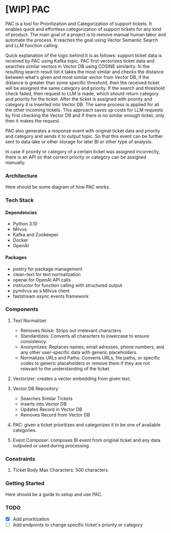 # [WIP] PAC

PAC is a tool for Prioritization and Categorization of support tickets. It enables quick and effortless categorization of support tickets for any kind of product. The main goal of a project is to remove manual human labor and automate the process. It reaches the goal using Vector Semantic Search and LLM function calling.

Quick explanation of the logic behind it is as follows: support ticket data is received by PAC using Kafka topic. PAC first vectorizes ticket data and searches similar vectors in Vector DB using COSINE similarity. In the resulting search result list it takes the most similar and checks the distance between what's given and most similar vector from Vector DB, if the distance is greater than some specific threshold, then the received ticket will be assigned the same category and priority. If the search and threshold check failed, then request to LLM is made, which should return category and priority for the ticket. After the ticket is assigned with priority and category it is inserted into Vector DB. The same process is applied for all the other incoming tickets. This approach saves up costs for LLM requests by first checking the Vector DB and if there is no similar enough ticket, only then it makes the request.

PAC also generates a response event with original ticket data and priority and category and sends it to output topic. So that this event can be further sent to data lake or other storage for later BI or other type of analysis.

In case if priority or category of a certain ticket was assigned incorrectly, there is an API so that correct priority or category can be assigned manually.

### Architecture

Here should be some diagram of how PAC works.

### Tech Stack
#### Dependencies
- Python 3.10
- Milvus
- Kafka and Zookeeper
- Docker
- OpenAI

#### Packages
- poetry for package management
- clean-text for text normalization
- openai for OpenAI API calls
- instructor for function calling with structured output
- pymilvus as a Milvus client
- faststream async events framework

### Components
1. Text Normalizer
    - Removes Noise: Strips out irrelevant characters.
    - Standardizes: Converts all characters to lowercase to ensure consistency.
    - Anonymizes: Replaces names, email adresses, phone numbers, and any other user-specific data with generic placeholders.
    - Normalizes URLs and Paths: Converts URLs, file paths, or specific codes to generic placeholders or remove them if they are not relevant to the understanding of the ticket.

2. Vectorizer: creates a vector embedding from given text.

3. Vector DB Repository
    - Searches Similar Tickets
    - Inserts into Vector DB
    - Updates Record in Vector DB
    - Removes Record from Vector DB

4. PAC: given a ticket prioritizes and categorizes it to be one of available categories.

5. Event Composer: composes BI event from original ticket and any data outputed or used during processing

### Constraints
1. Ticket Body Max Characters: 500 characters.

### Getting Started

Here should be a guide to setup and use PAC.

### TODO
- [x] Add prioritization
- [ ] Add endpoints to change specific ticket's priority or category
